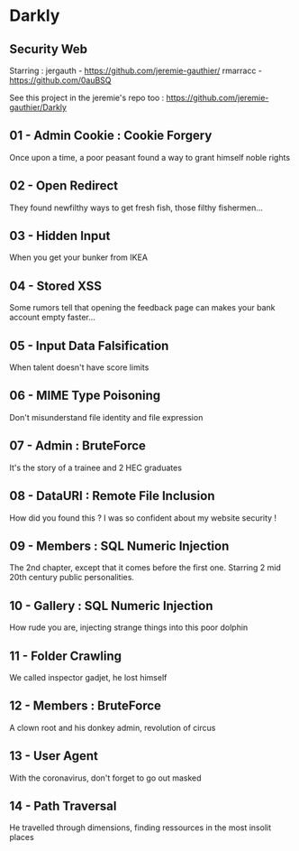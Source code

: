 # Darkly
## Security Web

Starring :
jergauth - https://github.com/jeremie-gauthier/
rmarracc - https://github.com/0auBSQ

See this project in the jeremie's repo too : https://github.com/jeremie-gauthier/Darkly

## 01 - Admin Cookie : Cookie Forgery

Once upon a time, a poor peasant found a way to grant himself noble rights

## 02 - Open Redirect

They found newfilthy ways to get fresh fish, those filthy fishermen...

## 03 - Hidden Input

When you get your bunker from IKEA

## 04 - Stored XSS

Some rumors tell that opening the feedback page can makes your bank account empty faster...

## 05 - Input Data Falsification

When talent doesn't have score limits

## 06 - MIME Type Poisoning

Don't misunderstand file identity and file expression

## 07 - Admin : BruteForce

It's the story of a trainee and 2 HEC graduates

## 08 - DataURI : Remote File Inclusion

How did you found this ? I was so confident about my website security !

## 09 - Members : SQL Numeric Injection

The 2nd chapter, except that it comes before the first one.
Starring 2 mid 20th century public personalities.

## 10 - Gallery : SQL Numeric Injection

How rude you are, injecting strange things into this poor dolphin

## 11 - Folder Crawling

We called inspector gadjet, he lost himself

## 12 - Members : BruteForce

A clown root and his donkey admin, revolution of circus

## 13 - User Agent

With the coronavirus, don't forget to go out masked

## 14 - Path Traversal

He travelled through dimensions, finding ressources in the most insolit places
